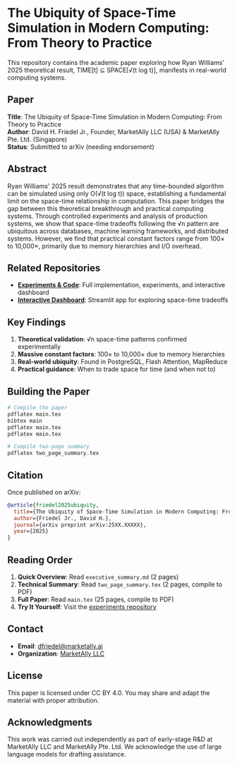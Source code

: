 # The Ubiquity of Space-Time Simulation in Modern Computing: From Theory to Practice

This repository contains the academic paper exploring how Ryan Williams' 2025 theoretical result, TIME[t] ⊆ SPACE[√(t log t)], manifests in real-world computing systems.

## Paper

**Title**: The Ubiquity of Space-Time Simulation in Modern Computing: From Theory to Practice  
**Author**: David H. Friedel Jr., Founder, MarketAlly LLC (USA) & MarketAlly Pte. Ltd. (Singapore)  
**Status**: Submitted to arXiv (needing endorsement)  



## Abstract

Ryan Williams' 2025 result demonstrates that any time-bounded algorithm can be simulated using only O(√(t log t)) space, establishing a fundamental limit on the space-time relationship in computation. This paper bridges the gap between this theoretical breakthrough and practical computing systems. Through controlled experiments and analysis of production systems, we show that space-time tradeoffs following the √n pattern are ubiquitous across databases, machine learning frameworks, and distributed systems. However, we find that practical constant factors range from 100× to 10,000×, primarily due to memory hierarchies and I/O overhead.

## Related Repositories

- **[Experiments & Code](https://github.com/sqrtspace/sqrtspace-experiments)**: Full implementation, experiments, and interactive dashboard
- **[Interactive Dashboard](https://github.com/sqrtspace/sqrtspace-experiments/tree/main/dashboard)**: Streamlit app for exploring space-time tradeoffs

## Key Findings

1. **Theoretical validation**: √n space-time patterns confirmed experimentally
2. **Massive constant factors**: 100× to 10,000× due to memory hierarchies
3. **Real-world ubiquity**: Found in PostgreSQL, Flash Attention, MapReduce
4. **Practical guidance**: When to trade space for time (and when not to)

## Building the Paper

```bash
# Compile the paper
pdflatex main.tex
bibtex main
pdflatex main.tex
pdflatex main.tex

# Compile two-page summary
pdflatex two_page_summary.tex
```

## Citation

Once published on arXiv:
```bibtex
@article{friedel2025ubiquity,
  title={The Ubiquity of Space-Time Simulation in Modern Computing: From Theory to Practice},
  author={Friedel Jr., David H.},
  journal={arXiv preprint arXiv:25XX.XXXXX},
  year={2025}
}
```

## Reading Order

1. **Quick Overview**: Read `executive_summary.md` (2 pages)
2. **Technical Summary**: Read `two_page_summary.tex` (2 pages, compile to PDF)
3. **Full Paper**: Read `main.tex` (25 pages, compile to PDF)
4. **Try It Yourself**: Visit the [experiments repository](https://github.com/sqrtspace/sqrtspace-experiments)

## Contact

- **Email**: dfriedel@marketally.ai
- **Organization**: [MarketAlly LLC](https://marketally.com)

## License

This paper is licensed under CC BY 4.0. You may share and adapt the material with proper attribution.

## Acknowledgments

This work was carried out independently as part of early-stage R&D at MarketAlly LLC and MarketAlly Pte. Ltd. We acknowledge the use of large language models for drafting assistance.
